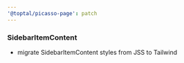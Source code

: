 ```yaml
---
'@toptal/picasso-page': patch
---
```


### SidebarItemContent

- migrate SidebarItemContent styles from JSS to Tailwind
